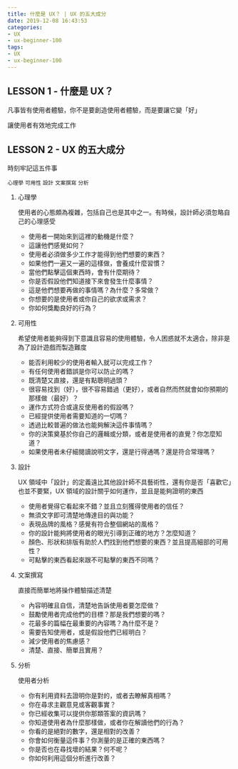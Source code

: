 ```yaml
---
title: 什麼是 UX？ | UX 的五大成分
date: 2019-12-08 16:43:53
categories:
- UX
- ux-beginner-100
tags:
- UX
- ux-beginner-100
---
```


## LESSON 1 - 什麼是 UX？

凡事皆有使用者體驗，你不是要創造使用者體驗，而是要讓它變「好」

讓使用者有效地完成工作

## LESSON 2 - UX 的五大成分

時刻牢記這五件事

`心理學` `可用性` `設計` `文案撰寫` `分析`

1. 心理學

    使用者的心態頗為複雜，包括自己也是其中之一。有時候，設計師必須忽略自己的心理感受

    * 使用者一開始來到這裡的動機是什麼？
    * 這讓他們感覺如何？
    * 使用者必須做多少工作才能得到他們想要的東西？
    * 如果他們一遍又一遍的這樣做，會養成什麼習慣？
    * 當他們點擊這個東西時，會有什麼期待？
    * 你是否假設他們知道接下來會發生什麼事情？
    * 這是他們想要再做的事情嗎？為什麼？多常做？
    * 你想要的是使用者或你自己的欲求或需求？
    * 你如何獎勵良好的行為？

2. 可用性

    希望使用者能夠得到下意識且容易的使用體驗，令人困惑就不太適合，除非是為了設計遊戲而製造難度

    * 能否利用較少的使用者輸入就可以完成工作？
    * 有任何使用者錯誤是你可以防止的嗎？
    * 既清楚又直接，還是有點聰明過頭？
    * 很容易找到（好），很不容易錯過（更好），或者自然而然就會如你預期的那樣做（最好）？
    * 運作方式符合或違反使用者的假設嗎？
    * 已經提供使用者需要知道的一切嗎？
    * 透過比較普遍的做法也能夠解決這件事情嗎？
    * 你的決策奠基於你自己的邏輯或分類，或者是使用者的直覺？你怎麼知道？
    * 如果使用者未仔細閱讀說明文字，還是行得通嗎？還是符合常理嗎？

3. 設計

    UX 領域中「設計」的定義遠比其他設計師不具藝術性，還有你是否「喜歡它」也並不要緊，UX 領域的設計關乎如何運作，並且是能夠證明的東西

    * 使用者覺得它看起來不錯？並且立刻獲得使用者的信任？
    * 無須文字即可清楚地傳達目的與功能？
    * 表現品牌的風格？感覺有符合整個網站的風格？
    * 你的設計能夠將使用者的眼光引導到正確的地方？怎麼知道？
    * 顏色、形狀和排版有助於人們找到他們想要的東西？並且提高細部的可用性？
    * 可點擊的東西看起來跟不可點擊的東西不同嗎？

4. 文案撰寫

    直接而簡單地將操作體驗描述清楚

    * 內容明確且自信，清楚地告訴使用者要怎麼做？
    * 鼓勵使用者完成他們的目標？那是我們想要的嗎？
    * 花最多的篇幅在最重要的內容嗎？為什麼不是？
    * 需要告知使用者，或是假設他們已經明白？
    * 減少使用者的焦慮感？
    * 清楚、直接、簡單且實用？

5. 分析

    使用者分析

    * 你有利用資料去證明你是對的，或者去瞭解真相嗎？
    * 你在尋求主觀意見或客觀事實？
    * 你已經收集可以提供你那類答案的資訊嗎？
    * 你知道使用者為什麼那樣做，或者你在解讀他們的行為？
    * 你看的是絕對的數字，還是相對的改善？
    * 你會如何衡量這件事？你測量的是正確的東西嗎？
    * 你是否也在尋找壞的結果？何不呢？
    * 你如何利用這個分析進行改善？
